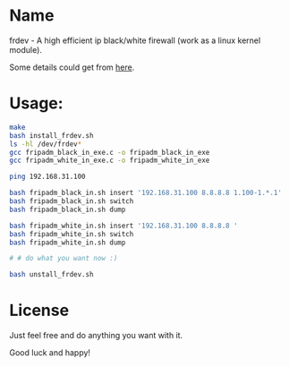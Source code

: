 # Name

frdev - A high efficient ip black/white firewall (work as a linux kernel module).

Some details could get from [here](http://www.cnblogs.com/SwordTao/p/3824980.html).

# Usage:

```bash
make 
bash install_frdev.sh
ls -hl /dev/frdev*
gcc fripadm_black_in_exe.c -o fripadm_black_in_exe
gcc fripadm_white_in_exe.c -o fripadm_white_in_exe

ping 192.168.31.100 

bash fripadm_black_in.sh insert '192.168.31.100 8.8.8.8 1.100-1.*.1'
bash fripadm_black_in.sh switch
bash fripadm_black_in.sh dump

bash fripadm_white_in.sh insert '192.168.31.100 8.8.8.8 '
bash fripadm_white_in.sh switch
bash fripadm_white_in.sh dump

# # do what you want now :)

bash unstall_frdev.sh
```

# License

Just feel free and do anything you want with it. 

Good luck and happy!
